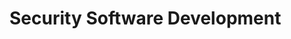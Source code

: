 # Security Software Development

[](owasp-top-10-the-most-common-security-flaws-in-web-applications)

[](what-are-zero-day-vulnerabilities-and-who-uses-them)

[](ensure-your-software-s-safety-with-security-testing)

[](introduction-to-stride-as-a-threat-modelling-framework)